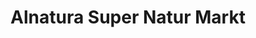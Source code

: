 ---
title: "Alnatura Super Natur Markt"
url: /meilen/alnatura-super-natur-markt/
shop: Supermarkt
---